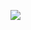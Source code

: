 ![](https://github.com/S1monr3dst0ne07/baabnq-unittest-action-test/actions/workflows/main.yml/badge.svg)
